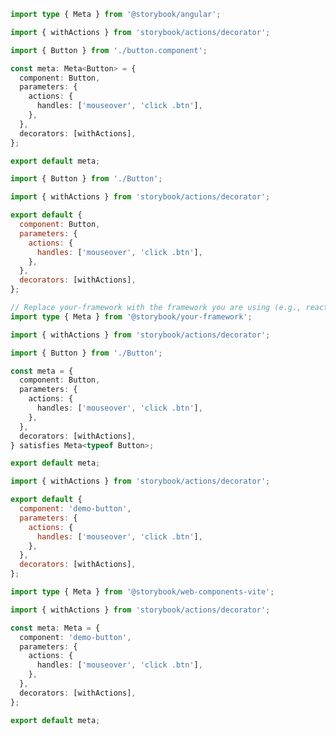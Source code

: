 ```ts filename="Button.stories.ts" renderer="angular" language="ts"
import type { Meta } from '@storybook/angular';

import { withActions } from 'storybook/actions/decorator';

import { Button } from './button.component';

const meta: Meta<Button> = {
  component: Button,
  parameters: {
    actions: {
      handles: ['mouseover', 'click .btn'],
    },
  },
  decorators: [withActions],
};

export default meta;
```

```js filename="Button.stories.js|jsx" renderer="common" language="js"
import { Button } from './Button';

import { withActions } from 'storybook/actions/decorator';

export default {
  component: Button,
  parameters: {
    actions: {
      handles: ['mouseover', 'click .btn'],
    },
  },
  decorators: [withActions],
};
```

```ts filename="Button.stories.ts" renderer="common" language="ts"
// Replace your-framework with the framework you are using (e.g., react-vite, vue3-vite, angular, etc.)
import type { Meta } from '@storybook/your-framework';

import { withActions } from 'storybook/actions/decorator';

import { Button } from './Button';

const meta = {
  component: Button,
  parameters: {
    actions: {
      handles: ['mouseover', 'click .btn'],
    },
  },
  decorators: [withActions],
} satisfies Meta<typeof Button>;

export default meta;
```

```js filename="Button.stories.js" renderer="web-components" language="js"
import { withActions } from 'storybook/actions/decorator';

export default {
  component: 'demo-button',
  parameters: {
    actions: {
      handles: ['mouseover', 'click .btn'],
    },
  },
  decorators: [withActions],
};
```

```ts filename="Button.stories.ts" renderer="web-components" language="ts"
import type { Meta } from '@storybook/web-components-vite';

import { withActions } from 'storybook/actions/decorator';

const meta: Meta = {
  component: 'demo-button',
  parameters: {
    actions: {
      handles: ['mouseover', 'click .btn'],
    },
  },
  decorators: [withActions],
};

export default meta;
```

